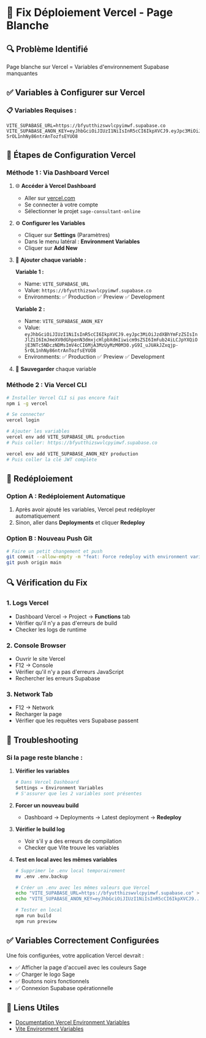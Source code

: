 # 🚀 Fix Déploiement Vercel - Page Blanche

## 🔍 **Problème Identifié**
Page blanche sur Vercel = Variables d'environnement Supabase manquantes

## ✅ **Variables à Configurer sur Vercel**

### 📋 **Variables Requises :**
```
VITE_SUPABASE_URL=https://bfyutthizswvlcpyimwf.supabase.co
VITE_SUPABASE_ANON_KEY=eyJhbGciOiJIUzI1NiIsInR5cCI6IkpXVCJ9.eyJpc3MiOiJzdXBhYmFzZSIsInJlZiI6ImJmeXV0dGhpenN3dmxjcHlpbXdmIiwicm9sZSI6ImFub24iLCJpYXQiOjE3NTc5NDczNDMsImV4cCI6MjA3MzUyMzM0M30.yG9I_uJUAkJZxqjp-5rOL1nhNy86ntrAnTozfsEYUO8
```

## 🔧 **Étapes de Configuration Vercel**

### **Méthode 1 : Via Dashboard Vercel**
1. 🌐 **Accéder à Vercel Dashboard**
   - Aller sur [vercel.com](https://vercel.com)
   - Se connecter à votre compte
   - Sélectionner le projet `sage-consultant-online`

2. ⚙️ **Configurer les Variables**
   - Cliquer sur **Settings** (Paramètres)
   - Dans le menu latéral : **Environment Variables**
   - Cliquer sur **Add New**

3. 📝 **Ajouter chaque variable :**

   **Variable 1 :**
   - Name: `VITE_SUPABASE_URL`
   - Value: `https://bfyutthizswvlcpyimwf.supabase.co`
   - Environments: ✅ Production ✅ Preview ✅ Development

   **Variable 2 :**
   - Name: `VITE_SUPABASE_ANON_KEY`
   - Value: `eyJhbGciOiJIUzI1NiIsInR5cCI6IkpXVCJ9.eyJpc3MiOiJzdXBhYmFzZSIsInJlZiI6ImJmeXV0dGhpenN3dmxjcHlpbXdmIiwicm9sZSI6ImFub24iLCJpYXQiOjE3NTc5NDczNDMsImV4cCI6MjA3MzUyMzM0M30.yG9I_uJUAkJZxqjp-5rOL1nhNy86ntrAnTozfsEYUO8`
   - Environments: ✅ Production ✅ Preview ✅ Development

4. 💾 **Sauvegarder** chaque variable

### **Méthode 2 : Via Vercel CLI**
```bash
# Installer Vercel CLI si pas encore fait
npm i -g vercel

# Se connecter
vercel login

# Ajouter les variables
vercel env add VITE_SUPABASE_URL production
# Puis coller: https://bfyutthizswvlcpyimwf.supabase.co

vercel env add VITE_SUPABASE_ANON_KEY production
# Puis coller la clé JWT complète
```

## 🔄 **Redéploiement**

### **Option A : Redéploiement Automatique**
1. Après avoir ajouté les variables, Vercel peut redéployer automatiquement
2. Sinon, aller dans **Deployments** et cliquer **Redeploy**

### **Option B : Nouveau Push Git**
```bash
# Faire un petit changement et push
git commit --allow-empty -m "feat: Force redeploy with environment variables"
git push origin main
```

## 🔍 **Vérification du Fix**

### **1. Logs Vercel**
- Dashboard Vercel → Project → **Functions** tab
- Vérifier qu'il n'y a pas d'erreurs de build
- Checker les logs de runtime

### **2. Console Browser**
- Ouvrir le site Vercel
- F12 → Console
- Vérifier qu'il n'y a pas d'erreurs JavaScript
- Rechercher les erreurs Supabase

### **3. Network Tab**
- F12 → Network
- Recharger la page
- Vérifier que les requêtes vers Supabase passent

## 🚨 **Troubleshooting**

### **Si la page reste blanche :**

1. **Vérifier les variables**
   ```bash
   # Dans Vercel Dashboard
   Settings → Environment Variables
   # S'assurer que les 2 variables sont présentes
   ```

2. **Forcer un nouveau build**
   - Dashboard → Deployments → Latest deployment → **Redeploy**

3. **Vérifier le build log**
   - Voir s'il y a des erreurs de compilation
   - Checker que Vite trouve les variables

4. **Test en local avec les mêmes variables**
   ```bash
   # Supprimer le .env local temporairement
   mv .env .env.backup

   # Créer un .env avec les mêmes valeurs que Vercel
   echo "VITE_SUPABASE_URL=https://bfyutthizswvlcpyimwf.supabase.co" > .env
   echo "VITE_SUPABASE_ANON_KEY=eyJhbGciOiJIUzI1NiIsInR5cCI6IkpXVCJ9..." >> .env

   # Tester en local
   npm run build
   npm run preview
   ```

## ✅ **Variables Correctement Configurées**

Une fois configurées, votre application Vercel devrait :
- ✅ Afficher la page d'accueil avec les couleurs Sage
- ✅ Charger le logo Sage
- ✅ Boutons noirs fonctionnels
- ✅ Connexion Supabase opérationnelle

## 🔗 **Liens Utiles**
- [Documentation Vercel Environment Variables](https://vercel.com/docs/projects/environment-variables)
- [Vite Environment Variables](https://vitejs.dev/guide/env-and-mode.html)